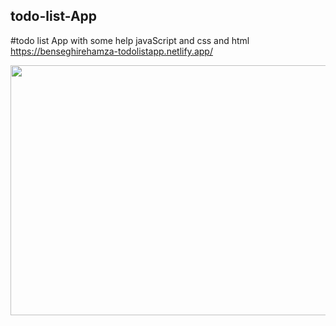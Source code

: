 ## todo-list-App
#todo list App with some help javaScript and css and html
<br>
<a>https://benseghirehamza-todolistapp.netlify.app/</a>

<img src ="https://pbs.twimg.com/media/FSi0Er4WQAAjHnf?format=jpg&name=large"  width="620" height="400">
